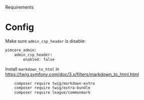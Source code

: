 Requirements

# Config

Make sure `admin_csp_header` is disable:

```bash
pimcore_admin:
    admin_csp_header:
        enabled: false
```

Install `markdown_to_html` in https://twig.symfony.com/doc/3.x/filters/markdown_to_html.html

```bash
    composer require twig/markdown-extra
    composer require twig/extra-bundle
    composer require league/commonmark
```
